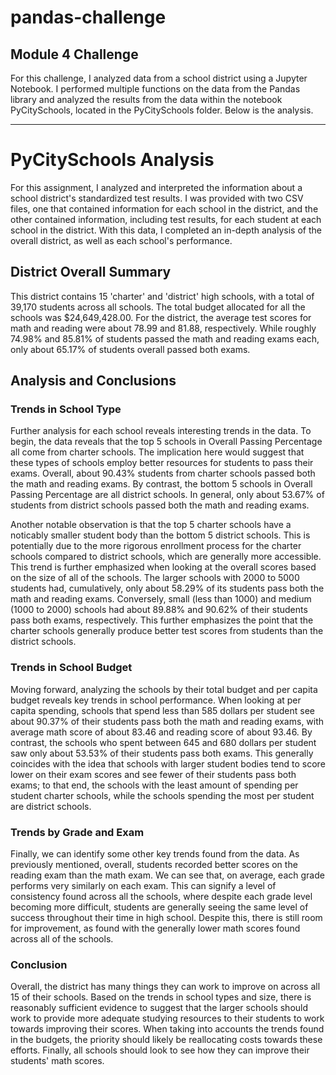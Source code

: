 # pandas-challenge

## Module 4 Challenge

For this challenge, I analyzed data from a school district using a Jupyter Notebook. I performed multiple functions on the data from the Pandas library and analyzed the results from the data within the notebook PyCitySchools, located in the PyCitySchools folder. Below is the analysis.

---

# PyCitySchools Analysis

For this assignment, I analyzed and interpreted the information about a school district's standardized test results. I was provided with two CSV files, one that contained information for each school in the district, and the other contained information, including test results, for each student at each school in the district. With this data, I completed an in-depth analysis of the overall district, as well as each school's performance.

## District Overall Summary

This district contains 15 'charter' and 'district' high schools, with a total of 39,170 students across all schools. The total budget allocated for all the schools was $24,649,428.00. For the district, the average test scores for math and reading were about 78.99 and 81.88, respectively. While roughly 74.98% and 85.81% of students passed the math and reading exams each, only about 65.17% of students overall passed both exams.

## Analysis and Conclusions

### Trends in School Type

Further analysis for each school reveals interesting trends in the data. To begin, the data reveals that the top 5 schools in Overall Passing Percentage all come from charter schools. The implication here would suggest that these types of schools employ better resources for students to pass their exams. Overall, about 90.43% students from charter schools passed both the math and reading exams. By contrast, the bottom 5 schools in Overall Passing Percentage are all district schools. In general, only about 53.67% of students from district schools passed both the math and reading exams.

Another notable observation is that the top 5 charter schools have a noticably smaller student body than the bottom 5 district schools. This is potentially due to the more rigorous enrollment process for the charter schools compared to district schools, which are generally more accessible. This trend is further emphasized when looking at the overall scores based on the size of all of the schools. The larger schools with 2000 to 5000 students had, cumulatively, only about 58.29% of its students pass both the math and reading exams. Conversely, small (less than 1000) and medium (1000 to 2000) schools had about 89.88% and 90.62% of their students pass both exams, respectively. This further emphasizes the point that the charter schools generally produce better test scores from students than the district schools.

### Trends in School Budget

Moving forward, analyzing the schools by their total budget and per capita budget reveals key trends in school performance. When looking at per capita spending, schools that spend less than 585 dollars per student see about 90.37% of their students pass both the math and reading exams, with average math score of about 83.46 and reading score of about 93.46. By contrast, the schools who spent between 645 and 680 dollars per student saw only about 53.53% of their students pass both exams. This generally coincides with the idea that schools with larger student bodies tend to score lower on their exam scores and see fewer of their students pass both exams; to that end, the schools with the least amount of spending per student charter schools, while the schools spending the most per student are district schools.

### Trends by Grade and Exam

Finally, we can identify some other key trends found from the data. As previously mentioned, overall, students recorded better scores on the reading exam than the math exam. We can see that, on average, each grade performs very similarly on each exam. This can signify a level of consistency found across all the schools, where despite each grade level becoming more difficult, students are generally seeing the same level of success throughout their time in high school. Despite this, there is still room for improvement, as found with the generally lower math scores found across all of the schools.

### Conclusion

Overall, the district has many things they can work to improve on across all 15 of their schools. Based on the trends in school types and size, there is reasonably sufficient evidence to suggest that the larger schools should work to provide more adequate studying resources to their students to work towards improving their scores. When taking into accounts the trends found in the budgets, the priority should likely be reallocating costs towards these efforts. Finally, all schools should look to see how they can improve their students' math scores.